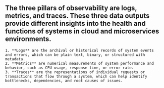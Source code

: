 ## The three pillars of observability are logs, metrics, and traces. These three data outputs provide different insights into the health and functions of systems in cloud and microservices environments.

    1. **Logs** are the archival or historical records of system events and errors, which can be plain text, binary, or structured with metadata.
    2. **Metrics** are numerical measurements of system performance and behavior, such as CPU usage, response time, or error rate.
    3. **Traces** are the representations of individual requests or transactions that flow through a system, which can help identify bottlenecks, dependencies, and root causes of issues.
